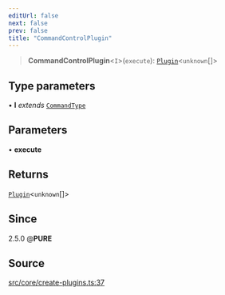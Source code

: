 ```yaml
---
editUrl: false
next: false
prev: false
title: "CommandControlPlugin"
---
```


> **CommandControlPlugin**\<`I`\>(`execute`): [`Plugin`](/v3/api/interfaces/plugin/)\<`unknown`[]\>

## Type parameters

• **I** *extends* [`CommandType`](/v3/api/enumerations/commandtype/)

## Parameters

• **execute**

## Returns

[`Plugin`](/v3/api/interfaces/plugin/)\<`unknown`[]\>

## Since

2.5.0
@__PURE__

## Source

[src/core/create-plugins.ts:37](https://github.com/sern-handler/handler/blob/91b3768e376cfe22ec37d8ab44f4e4a4dfe8a1e8/src/core/create-plugins.ts#L37)
